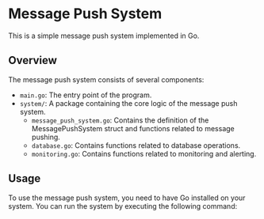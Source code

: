 # Message Push System

This is a simple message push system implemented in Go.

## Overview

The message push system consists of several components:
- `main.go`: The entry point of the program.
- `system/`: A package containing the core logic of the message push system.
    - `message_push_system.go`: Contains the definition of the MessagePushSystem struct and functions related to message pushing.
    - `database.go`: Contains functions related to database operations.
    - `monitoring.go`: Contains functions related to monitoring and alerting.

## Usage

To use the message push system, you need to have Go installed on your system. You can run the system by executing the following command:

